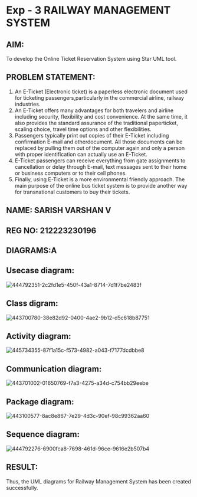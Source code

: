 # Exp - 3 RAILWAY MANAGEMENT SYSTEM
## AIM:
To develop the Online Ticket Reservation System using Star UML tool.
## PROBLEM STATEMENT:
1. An E-Ticket (Electronic ticket) is a paperless electronic document used for ticketing passengers,particularly in the commercial airline, railway industries.
2. An E-Ticket offers many advantages for both travelers and airline including security, flexibility and cost convenience. At the same time, it also provides the standard assurance of the traditional paperticket, scaling choice, travel time options and other flexibilities.
3. Passengers typically print out copies of their E-Ticket including confirmation E-mail and otherdocument. All those documents can be replaced by pulling them out of the computer again and only a person with proper identification can actually use an E-Ticket.
4. E-Ticket passengers can receive everything from gate assignments to cancellation or delay through E-mail, text messages sent to their home or business computers or to their cell phones.
5. Finally, using E-Ticket is a more environmental friendly approach. The main purpose of the online bus ticket system is to provide another way for transnational customers to buy their tickets.

## NAME: SARISH VARSHAN V
## REG NO: 212223230196

## DIAGRAMS:A
## Usecase diagram:
![444792351-2c2fd1e5-450f-43a1-8714-7d1f7be2483f](https://github.com/user-attachments/assets/b93a6599-413a-4901-b57f-f69227fe1983)

## Class digram: 
![443700780-38e82d92-0400-4ae2-9b12-d5c618b87751](https://github.com/user-attachments/assets/ad095d35-86d9-4d4f-8286-0227817b6fa8)

## Activity diagram:
![445734355-87f1a15c-f573-4982-a043-f7177dcdbbe8](https://github.com/user-attachments/assets/50cb2e9b-00e6-4de2-b940-1709d0523748)


## Communication diagram: 
![443701002-01650769-f7a3-4275-a34d-c754bb29eebe](https://github.com/user-attachments/assets/a35092d8-2913-499b-9d2d-95d0335bda86)

## Package diagram:
![443100577-8ac8e867-7e29-4d3c-90ef-98c99362aa60](https://github.com/user-attachments/assets/d338d2a3-6731-48db-96d2-df60492eecbe)

## Sequence diagram:
![444792276-6900fca8-7698-461d-96ce-9616e2b507b4](https://github.com/user-attachments/assets/265c01c3-5456-4d3b-86ca-98ced60096f7)

## RESULT:
Thus, the UML diagrams for Railway Management System has been created successfully.
